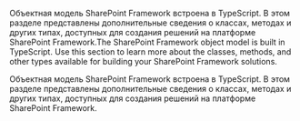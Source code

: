 <span data-ttu-id="e85d0-p101">Объектная модель SharePoint Framework встроена в TypeScript. В этом разделе представлены дополнительные сведения о классах, методах и других типах, доступных для создания решений на платформе SharePoint Framework.</span><span class="sxs-lookup"><span data-stu-id="e85d0-p101">The SharePoint Framework object model is built in TypeScript. Use this section to learn more about the classes, methods, and other types available for building your SharePoint Framework solutions.</span></span>

Объектная модель SharePoint Framework встроена в TypeScript. В этом разделе представлены дополнительные сведения о классах, методах и других типах, доступных для создания решений на платформе SharePoint Framework.
